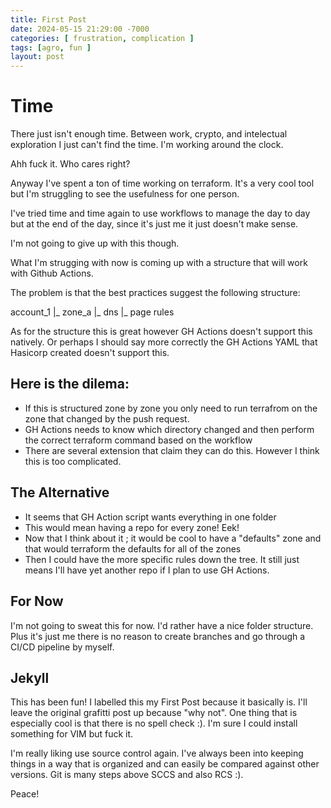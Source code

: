 ```yaml
---
title: First Post 
date: 2024-05-15 21:29:00 -7000
categories: [ frustration, complication ]
tags: [agro, fun ]
layout: post
---
```


# Time  

There just isn't enough time. Between work, crypto, and intelectual exploration I just can't find the time. I'm working around the clock. 

Ahh fuck it. Who cares right? 

Anyway I've spent a ton of time working on terraform. It's a very cool tool but I'm struggling to see the usefulness for one person. 

I've tried time and time again to use workflows to manage the day to day but at the end of the day, since it's just me it just doesn't make sense. 

I'm not going to give up with this though. 

What I'm strugging with now is coming up with a structure that will work with Github Actions. 

The problem is that the best practices suggest the following structure: 

account_1
    |_ zone_a 
          |_ dns 
          |_ page rules 


As for the structure this is great however GH Actions doesn't support this natively. Or perhaps I should say more correctly the GH Actions YAML that Hasicorp created doesn't support this. 

## Here is the dilema: 

- If this is structured zone by zone you only need to run terrafrom on the zone that changed by the push request. 
- GH Actions needs to know which directory changed and then perform the correct terraform command based on the workflow 
- There are several extension that claim they can do this. However I think this is too complicated. 

## The Alternative 

- It seems that GH Action script wants everything in one folder
- This would mean having a repo for every zone! Eek! 
- Now that I think about it ; it would be cool to have a "defaults" zone and that would terraform the 
  defaults for all of the zones 
- Then I could have the more specific rules down the tree. It still just means I'll have yet another repo if I plan to use GH Actions. 

## For Now 

I'm not going to sweat this for now. I'd rather have a nice folder structure. Plus it's just me there is no reason to create branches and go through a CI/CD pipeline 
by myself. 

## Jekyll 

This has been fun! I labelled this my First Post because it basically is. I'll leave the original grafitti post up because "why not". One thing that is especially cool is that 
there is no spell check :). I'm sure I could install something for VIM but fuck it. 

I'm really liking use source control again. I've always been into keeping things in a way that is organized and can easily be compared against other versions. Git is many steps 
above SCCS and also RCS :). 

Peace!
